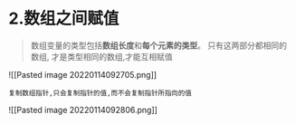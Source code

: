 # 2.数组之间赋值

> 数组变量的类型包括**数组长度**和**每个元素的类型**。 只有这两部分都相同的数组, 才是类型相同的数组,才能互相赋值

![[Pasted image 20220114092705.png]]

	复制数组指针,只会复制指针的值,而不会复制指针所指向的值
![[Pasted image 20220114092806.png]]